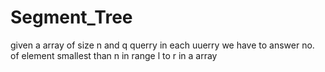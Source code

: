 # Segment_Tree

given a array of size n and q querry
in each uuerry we have to answer no. of element smallest than n in range l to r in a array
